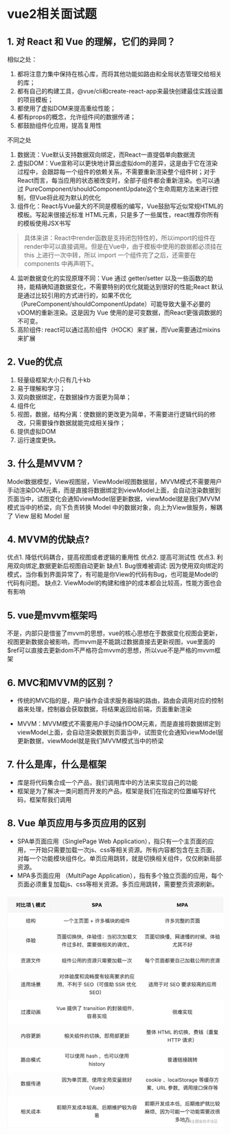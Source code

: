 # vue2相关面试题

## 1. 对 React 和 Vue 的理解，它们的异同？

相似之处：

1. 都将注意力集中保持在核心库，而将其他功能如路由和全局状态管理交给相关的库；
2. 都有自己的构建工具，@vue/cli和create-react-app来最快创建最佳实践设置的项目模板；
3. 都使用了虚拟DOM来提高重绘性能；
4. 都有props的概念，允许组件间的数据传递；
5. 都鼓励组件化应用，提高复用性

不同之处

1. 数据流：Vue默认支持数据双向绑定，而React一直提倡单向数据流
2. 虚拟DOM：Vue宣称可以更快地计算出虚拟dom的差异，这是由于它在渲染过程中，会跟踪每一个组件的依赖关系，不需要重新渲染整个组件树；对于React而言，每当应用的状态被改变时，全部子组件都会重新渲染。也可以通过 PureComponent/shouldComponentUpdate这个生命周期方法来进行控制，但Vue将此视为默认的优化
3. 组件化：React与Vue最大的不同是模板的编写，Vue鼓励写近似常规HTML的模板。写起来很接近标准 HTML元素，只是多了一些属性，react推荐你所有的模板使用JSX书写
> 具体来讲：React中render函数是支持闭包特性的，所以import的组件在render中可以直接调用。但是在Vue中，由于模板中使用的数据都必须挂在 this 上进行一次中转，所以 import 一个组件完了之后，还需要在 components 中再声明下。
4. 监听数据变化的实现原理不同：Vue 通过 getter/setter 以及一些函数的劫持，能精确知道数据变化，不需要特别的优化就能达到很好的性能;React 默认是通过比较引用的方式进行的，如果不优化（PureComponent/shouldComponentUpdate）可能导致大量不必要的vDOM的重新渲染。这是因为 Vue 使用的是可变数据，而React更强调数据的不可变。
5. 高阶组件: react可以通过高阶组件（HOCK）来扩展，而Vue需要通过mixins来扩展

## 2. Vue的优点

1. 轻量级框架大小只有几十kb
2. 易于理解和学习；
3. 双向数据绑定，在数据操作方面更为简单；
4. 组件化
5. 视图，数据，结构分离：使数据的更改更为简单，不需要进行逻辑代码的修改，只需要操作数据就能完成相关操作；
6. 提供虚拟DOM
7. 运行速度更快。

## 3. 什么是MVVM？

Model数据模型，View视图层，ViewModel视图数据层，MVVM模式不需要用户手动渲染DOM元素，而是直接将数据绑定到viewModel上面，会自动渲染数据到页面当中，试图变化会通知viewModel层更新数据，viewModel就是我们MVVM模式当中的桥梁，向下负责转换 Model 中的数据对象，向上为View做服务，解耦了 View 层和 Model 层

## 4. MVVM的优缺点?

优点1. 降低代码耦合，提⾼视图或者逻辑的重⽤性
优点2. 提⾼可测试性
优点3. 利⽤双向绑定,数据更新后视图⾃动更新
缺点1. Bug很难被调试: 因为使⽤双向绑定的模式，当你看到界⾯异常了，有可能是你View的代码有Bug，也可能是Model的代码有问题。
缺点2. ViewModel的构建和维护的成本都会⽐较⾼，性能方面也会有影响

## 5. vue是mvvm框架吗

不是，内部只是借鉴了mvvm的思想，vue的核心思想在于数据变化视图会更新，视图更新数据会被影响，而mvvm是不能跳过数据直接去更新视图，vue里面的$ref可以直接去更新dom不严格符合mvvm的思想，所以vue不是严格的mvvm框架

## 6. MVC和MVVM的区别？

+ 传统的MVC指的是，用户操作会请求服务器端的路由，路由会调用对应的控制器来处理，控制器会获取数据，将结果返回给前端，页面重新渲染

+  MVVM：MVVM模式不需要用户手动操作DOM元素，而是直接将数据绑定到viewModel上面，会自动渲染数据到页面当中，试图变化会通知viewModel层更新数据，viewModel就是我们MVVM模式当中的桥梁
  
## 7. 什么是库，什么是框架

+ 库是将代码集合成一个产品，我们调用库中的方法来实现自己的功能
+ 框架是为了解决一类问题而开发的产品，框架是我们在指定的位置编写好代码，框架帮我们调用

## 8. Vue 单页应用与多页应用的区别

+ SPA单页面应用（SinglePage Web Application），指只有一个主页面的应用，一开始只需要加载一次js、css等相关资源。所有内容都包含在主页面，对每一个功能模块组件化。单页应用跳转，就是切换相关组件，仅仅刷新局部资源。
+ MPA多页面应用 （MultiPage Application），指有多个独立页面的应用，每个页面必须重复加载js、css等相关资源。多页应用跳转，需要整页资源刷新。

![](./assets/base-1.png)